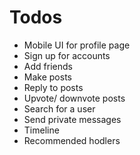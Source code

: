 # Todos
* Mobile UI for profile page
* Sign up for accounts
* Add friends
* Make posts
* Reply to posts
* Upvote/ downvote posts
* Search for a user
* Send private messages
* Timeline
* Recommended hodlers
